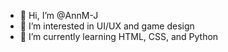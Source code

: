 - 👋 Hi, I’m @AnnM-J
- 👀 I’m interested in UI/UX and game design
- 🌱 I’m currently learning HTML, CSS, and Python

<!---
AnnM-J/AnnM-J is a ✨ special ✨ repository because its `README.md` (this file) appears on your GitHub profile.
You can click the Preview link to take a look at your changes.
--->
